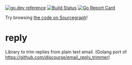 [![go.dev reference](https://img.shields.io/badge/go.dev-reference-007d9c?logo=go&logoColor=white&style=flat-square)](https://pkg.go.dev/github.com/dimiro1/reply)
[![Build Status](https://travis-ci.org/dimiro1/reply.svg?branch=master)](https://travis-ci.org/dimiro1/reply)
[![Go Report Card](https://goreportcard.com/badge/github.com/dimiro1/reply)](https://goreportcard.com/report/github.com/dimiro1/reply)

Try browsing [the code on Sourcegraph](https://sourcegraph.com/github.com/dimiro1/reply)!

# reply

 Library to trim replies from plain text email. (Golang port of https://github.com/discourse/email_reply_trimmer)

